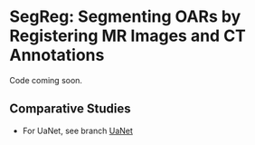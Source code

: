 # SegReg: Segmenting OARs by Registering MR Images and CT Annotations
Code coming soon.

## Comparative Studies

- For UaNet, see branch [UaNet](https://github.com/steve-zeyu-zhang/SegReg/tree/UaNet)
